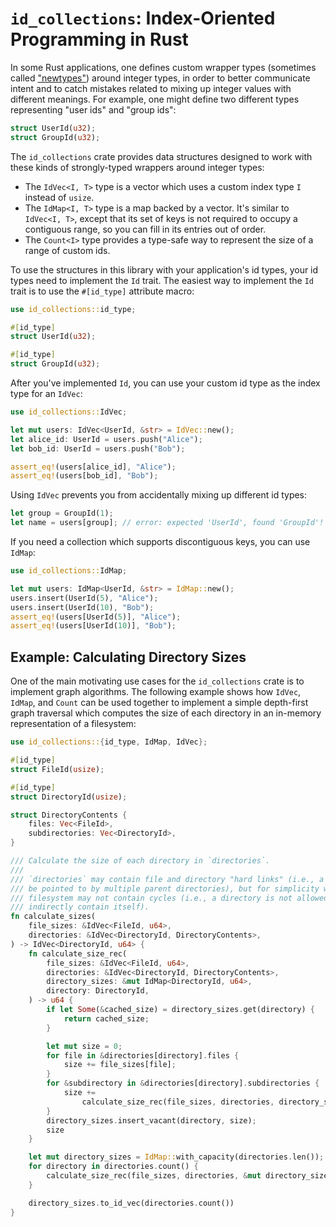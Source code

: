 # `id_collections`: Index-Oriented Programming in Rust

In some Rust applications, one defines custom wrapper types (sometimes called ["newtypes"](https://doc.rust-lang.org/rust-by-example/generics/new_types.html)) around integer types, in order to better communicate intent and to catch mistakes related to mixing up integer values with different meanings. For example, one might define two different types representing "user ids" and "group ids":

```rust
struct UserId(u32);
struct GroupId(u32);
```

The `id_collections` crate provides data structures designed to work with these kinds of strongly-typed wrappers around integer types:
- The `IdVec<I, T>` type is a vector which uses a custom index type `I` instead of `usize`.
- The `IdMap<I, T>` type is a map backed by a vector. It's similar to `IdVec<I, T>`, except that its set of keys is not required to occupy a contiguous range, so you can fill in its entries out of order.
- The `Count<I>` type provides a type-safe way to represent the size of a range of custom ids.

To use the structures in this library with your application's id types, your id types need to implement the `Id` trait. The easiest way to implement the `Id` trait is to use the `#[id_type]` attribute macro:

```rust
use id_collections::id_type;

#[id_type]
struct UserId(u32);

#[id_type]
struct GroupId(u32);
```

After you've implemented `Id`, you can use your custom id type as the index type for an `IdVec`:

```rust
use id_collections::IdVec;

let mut users: IdVec<UserId, &str> = IdVec::new();
let alice_id: UserId = users.push("Alice");
let bob_id: UserId = users.push("Bob");

assert_eq!(users[alice_id], "Alice");
assert_eq!(users[bob_id], "Bob");
```

Using `IdVec` prevents you from accidentally mixing up different id types:

```rust
let group = GroupId(1);
let name = users[group]; // error: expected 'UserId', found 'GroupId'!
```

If you need a collection which supports discontiguous keys, you can use `IdMap`:

```rust
use id_collections::IdMap;

let mut users: IdMap<UserId, &str> = IdMap::new();
users.insert(UserId(5), "Alice");
users.insert(UserId(10), "Bob");
assert_eq!(users[UserId(5)], "Alice");
assert_eq!(users[UserId(10)], "Bob");
```

## Example: Calculating Directory Sizes

One of the main motivating use cases for the `id_collections` crate is to implement graph algorithms. The following example shows how `IdVec`, `IdMap`, and `Count` can be used together to implement a simple depth-first graph traversal which computes the size of each directory in an in-memory representation of a filesystem:

```rust
use id_collections::{id_type, IdMap, IdVec};

#[id_type]
struct FileId(usize);

#[id_type]
struct DirectoryId(usize);

struct DirectoryContents {
    files: Vec<FileId>,
    subdirectories: Vec<DirectoryId>,
}

/// Calculate the size of each directory in `directories`.
///
/// `directories` may contain file and directory "hard links" (i.e., a file or directory may
/// be pointed to by multiple parent directories), but for simplicity we assume that the
/// filesystem may not contain cycles (i.e., a directory is not allowed to directly or
/// indirectly contain itself).
fn calculate_sizes(
    file_sizes: &IdVec<FileId, u64>,
    directories: &IdVec<DirectoryId, DirectoryContents>,
) -> IdVec<DirectoryId, u64> {
    fn calculate_size_rec(
        file_sizes: &IdVec<FileId, u64>,
        directories: &IdVec<DirectoryId, DirectoryContents>,
        directory_sizes: &mut IdMap<DirectoryId, u64>,
        directory: DirectoryId,
    ) -> u64 {
        if let Some(&cached_size) = directory_sizes.get(directory) {
            return cached_size;
        }

        let mut size = 0;
        for file in &directories[directory].files {
            size += file_sizes[file];
        }
        for &subdirectory in &directories[directory].subdirectories {
            size +=
                calculate_size_rec(file_sizes, directories, directory_sizes, subdirectory);
        }
        directory_sizes.insert_vacant(directory, size);
        size
    }

    let mut directory_sizes = IdMap::with_capacity(directories.len());
    for directory in directories.count() {
        calculate_size_rec(file_sizes, directories, &mut directory_sizes, directory);
    }

    directory_sizes.to_id_vec(directories.count())
}
```
